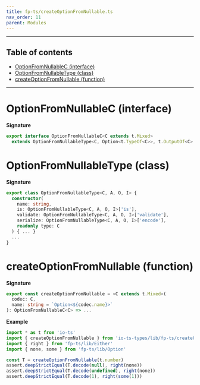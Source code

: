 ```yaml
---
title: fp-ts/createOptionFromNullable.ts
nav_order: 11
parent: Modules
---
```


---

<h2 class="text-delta">Table of contents</h2>

- [OptionFromNullableC (interface)](#optionfromnullablec-interface)
- [OptionFromNullableType (class)](#optionfromnullabletype-class)
- [createOptionFromNullable (function)](#createoptionfromnullable-function)

---

# OptionFromNullableC (interface)

**Signature**

```ts
export interface OptionFromNullableC<C extends t.Mixed>
  extends OptionFromNullableType<C, Option<t.TypeOf<C>>, t.OutputOf<C> | null, unknown> {}
```

# OptionFromNullableType (class)

**Signature**

```ts
export class OptionFromNullableType<C, A, O, I> {
  constructor(
    name: string,
    is: OptionFromNullableType<C, A, O, I>['is'],
    validate: OptionFromNullableType<C, A, O, I>['validate'],
    serialize: OptionFromNullableType<C, A, O, I>['encode'],
    readonly type: C
  ) { ... }
  ...
}
```

# createOptionFromNullable (function)

**Signature**

```ts
export const createOptionFromNullable = <C extends t.Mixed>(
  codec: C,
  name: string = `Option<${codec.name}>`
): OptionFromNullableC<C> => ...
```

**Example**

```ts
import * as t from 'io-ts'
import { createOptionFromNullable } from 'io-ts-types/lib/fp-ts/createOptionFromNullable'
import { right } from 'fp-ts/lib/Either'
import { none, some } from 'fp-ts/lib/Option'

const T = createOptionFromNullable(t.number)
assert.deepStrictEqual(T.decode(null), right(none))
assert.deepStrictEqual(T.decode(undefined), right(none))
assert.deepStrictEqual(T.decode(1), right(some(1)))
```
